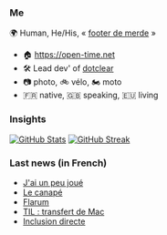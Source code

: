 ### Me

🌍 Human, He/His, « [footer de merde](https://open-time.net/post/2013/07/17/La-veritable-histoire-du-Footer-de-merde-) » 
* 🏠 https://open-time.net 
* 🛠️ Lead dev' of [dotclear](https://git.dotclear.org/dev/dotclear)
* 📷 photo, 🚲 vélo, 🏍️ moto 
* 🇫🇷 native, 🇬🇧 speaking, 🇪🇺 living

### Insights

[![GitHub Stats](https://github-readme-stats.vercel.app/api?username=franck-paul)](https://github.com/franck-paul)
[![GitHub Streak](https://github-readme-streak-stats.herokuapp.com?user=franck-paul)](https://git.io/streak-stats)

### Last news (in French)

<!-- BLOG-POST-LIST:START -->
- [J&#39;ai un peu joué](https://open-time.net/post/2023/01/31/J-ai-un-peu-joue)
- [Le canapé](https://open-time.net/post/2023/01/30/Le-canape)
- [Flarum](https://open-time.net/post/2023/01/29/Flarum)
- [TIL : transfert de Mac](https://open-time.net/post/2023/01/28/TIL-%3A-transfert-de-Mac)
- [Inclusion directe](https://open-time.net/post/2023/01/27/Inclusion-directe)
<!-- BLOG-POST-LIST:END -->
